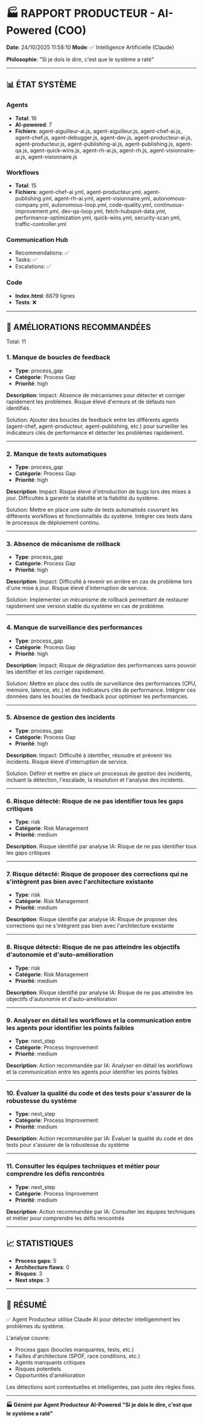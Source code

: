 # 🏭 RAPPORT PRODUCTEUR - AI-Powered (COO)

**Date**: 24/10/2025 11:58:10
**Mode**: ✅ Intelligence Artificielle (Claude)

**Philosophie**: "Si je dois le dire, c'est que le système a raté"

---

## 📊 ÉTAT SYSTÈME

### Agents
- **Total**: 16
- **AI-powered**: 7
- **Fichiers**: agent-aiguilleur-ai.js, agent-aiguilleur.js, agent-chef-ai.js, agent-chef.js, agent-debugger.js, agent-dev.js, agent-producteur-ai.js, agent-producteur.js, agent-publishing-ai.js, agent-publishing.js, agent-qa.js, agent-quick-wins.js, agent-rh-ai.js, agent-rh.js, agent-visionnaire-ai.js, agent-visionnaire.js

### Workflows
- **Total**: 15
- **Fichiers**: agent-chef-ai.yml, agent-producteur.yml, agent-publishing.yml, agent-rh-ai.yml, agent-visionnaire.yml, autonomous-company.yml, autonomous-loop.yml, code-quality.yml, continuous-improvement.yml, dev-qa-loop.yml, fetch-hubspot-data.yml, performance-optimization.yml, quick-wins.yml, security-scan.yml, traffic-controller.yml

### Communication Hub
- Recommendations: ✅
- Tasks: ✅
- Escalations: ✅

### Code
- **Index.html**: 6679 lignes
- **Tests**: ❌

---

## 🔧 AMÉLIORATIONS RECOMMANDÉES

Total: 11


### 1. Manque de boucles de feedback

- **Type**: process_gap
- **Catégorie**: Process Gap
- **Priorité**: high

**Description**:
Impact: Absence de mécanismes pour détecter et corriger rapidement les problèmes. Risque élevé d'erreurs et de défauts non identifiés.

Solution: Ajouter des boucles de feedback entre les différents agents (agent-chef, agent-producteur, agent-publishing, etc.) pour surveiller les indicateurs clés de performance et détecter les problèmes rapidement.

---

### 2. Manque de tests automatiques

- **Type**: process_gap
- **Catégorie**: Process Gap
- **Priorité**: high

**Description**:
Impact: Risque élevé d'introduction de bugs lors des mises à jour. Difficultés à garantir la stabilité et la fiabilité du système.

Solution: Mettre en place une suite de tests automatisés couvrant les différents workflows et fonctionnalités du système. Intégrer ces tests dans le processus de déploiement continu.

---

### 3. Absence de mécanisme de rollback

- **Type**: process_gap
- **Catégorie**: Process Gap
- **Priorité**: high

**Description**:
Impact: Difficulté à revenir en arrière en cas de problème lors d'une mise à jour. Risque élevé d'interruption de service.

Solution: Implémenter un mécanisme de rollback permettant de restaurer rapidement une version stable du système en cas de problème.

---

### 4. Manque de surveillance des performances

- **Type**: process_gap
- **Catégorie**: Process Gap
- **Priorité**: high

**Description**:
Impact: Risque de dégradation des performances sans pouvoir les identifier et les corriger rapidement.

Solution: Mettre en place des outils de surveillance des performances (CPU, mémoire, latence, etc.) et des indicateurs clés de performance. Intégrer ces données dans les boucles de feedback pour optimiser les performances.

---

### 5. Absence de gestion des incidents

- **Type**: process_gap
- **Catégorie**: Process Gap
- **Priorité**: high

**Description**:
Impact: Difficulté à identifier, résoudre et prévenir les incidents. Risque élevé d'interruption de service.

Solution: Définir et mettre en place un processus de gestion des incidents, incluant la détection, l'escalade, la résolution et l'analyse des incidents.

---

### 6. Risque détecté: Risque de ne pas identifier tous les gaps critiques

- **Type**: risk
- **Catégorie**: Risk Management
- **Priorité**: medium

**Description**:
Risque identifié par analyse IA: Risque de ne pas identifier tous les gaps critiques

---

### 7. Risque détecté: Risque de proposer des corrections qui ne s'intègrent pas bien avec l'architecture existante

- **Type**: risk
- **Catégorie**: Risk Management
- **Priorité**: medium

**Description**:
Risque identifié par analyse IA: Risque de proposer des corrections qui ne s'intègrent pas bien avec l'architecture existante

---

### 8. Risque détecté: Risque de ne pas atteindre les objectifs d'autonomie et d'auto-amélioration

- **Type**: risk
- **Catégorie**: Risk Management
- **Priorité**: medium

**Description**:
Risque identifié par analyse IA: Risque de ne pas atteindre les objectifs d'autonomie et d'auto-amélioration

---

### 9. Analyser en détail les workflows et la communication entre les agents pour identifier les points faibles

- **Type**: next_step
- **Catégorie**: Process Improvement
- **Priorité**: medium

**Description**:
Action recommandée par IA: Analyser en détail les workflows et la communication entre les agents pour identifier les points faibles

---

### 10. Évaluer la qualité du code et des tests pour s'assurer de la robustesse du système

- **Type**: next_step
- **Catégorie**: Process Improvement
- **Priorité**: medium

**Description**:
Action recommandée par IA: Évaluer la qualité du code et des tests pour s'assurer de la robustesse du système

---

### 11. Consulter les équipes techniques et métier pour comprendre les défis rencontrés

- **Type**: next_step
- **Catégorie**: Process Improvement
- **Priorité**: medium

**Description**:
Action recommandée par IA: Consulter les équipes techniques et métier pour comprendre les défis rencontrés




---

## 📈 STATISTIQUES

- **Process gaps**: 5
- **Architecture flaws**: 0
- **Risques**: 3
- **Next steps**: 3

---

## 🎯 RÉSUMÉ

✅ Agent Producteur utilise Claude AI pour détecter intelligemment les problèmes du système.

L'analyse couvre:
- Process gaps (boucles manquantes, tests, etc.)
- Failles d'architecture (SPOF, race conditions, etc.)
- Agents manquants critiques
- Risques potentiels
- Opportunités d'amélioration

Les détections sont contextuelles et intelligentes, pas juste des règles fixes.

---

**🏭 Généré par Agent Producteur AI-Powered**
**"Si je dois le dire, c'est que le système a raté"**
